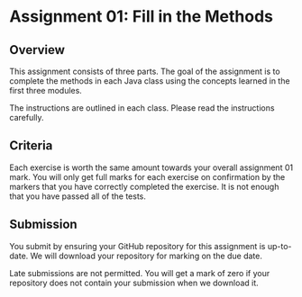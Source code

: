 # Assignment 01: Fill in the Methods

## Overview
This assignment consists of three parts. The goal of the assignment is to complete the methods in each Java class using the concepts learned in the first three modules.

The instructions are outlined in each class. Please read the instructions carefully.

## Criteria
Each exercise is worth the same amount towards your overall assignment 01 mark. You will only get full marks for each exercise on confirmation by the markers that you have correctly completed the exercise. It is not enough that you have passed all of the tests.

## Submission
You submit by ensuring your GitHub repository for this assignment is up-to-date. We will download your repository for marking on the due date.

Late submissions are not permitted. You will get a mark of zero if your repository does not contain your submission when we download it.
